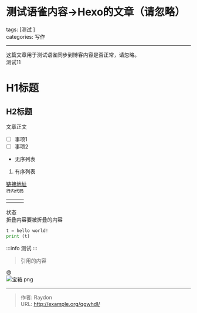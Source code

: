 # 测试语雀内容→Hexo的文章（请忽略）

tags: [测试 ]<br />categories: 写作

---

这篇文章用于测试语雀同步到博客内容是否正常，请忽略。<br />测试11

# H1标题

## H2标题
文章正文

- [ ] 事项1
- [ ] 事项2
- 无序列表
1. 有序列表

[链接地址](https://Baidu.com)<br />`行内代码`

|  |  |  |
| --- | --- | --- |
|  |  |  |

状态  
折叠内容要被折叠的内容
```python
t = hello world!
print (t)
```
:::info
测试
:::
> 引用的内容

😄<br />![宝箱.png](https://cdn.nlark.com/yuque/0/2022/png/216826/1665919879988-1654e57b-267c-45b6-bb36-07741bd277a1.png#clientId=ue1bf26d7-6edc-4&crop=0&crop=0&crop=1&crop=1&errorMessage=unknown%20error&from=ui&height=400&id=ue807ea41&margin=%5Bobject%20Object%5D&name=%E5%AE%9D%E7%AE%B1.png&originHeight=1000&originWidth=1000&originalType=binary&ratio=1&rotation=0&showTitle=false&size=104424&status=error&style=none&taskId=ufe376cf7-1ece-49ba-ad72-0e94fc7e643&title=&width=400)




---

> 作者: Raydon  
> URL: http://example.org/qgwhdl/  


